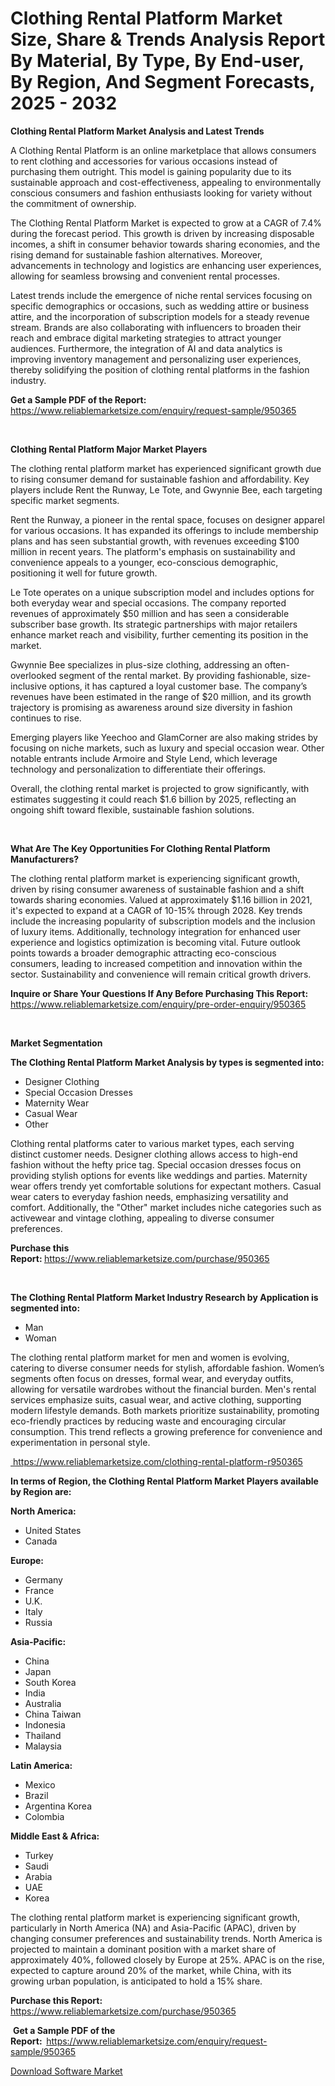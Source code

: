 <p><h1>Clothing Rental Platform Market Size, Share & Trends Analysis Report By Material, By Type, By End-user, By Region, And Segment Forecasts, 2025 - 2032</h1></p><p><strong>Clothing Rental Platform Market Analysis and Latest Trends</strong></p>
<p><p>A Clothing Rental Platform is an online marketplace that allows consumers to rent clothing and accessories for various occasions instead of purchasing them outright. This model is gaining popularity due to its sustainable approach and cost-effectiveness, appealing to environmentally conscious consumers and fashion enthusiasts looking for variety without the commitment of ownership.</p><p>The Clothing Rental Platform Market is expected to grow at a CAGR of 7.4% during the forecast period. This growth is driven by increasing disposable incomes, a shift in consumer behavior towards sharing economies, and the rising demand for sustainable fashion alternatives. Moreover, advancements in technology and logistics are enhancing user experiences, allowing for seamless browsing and convenient rental processes.</p><p>Latest trends include the emergence of niche rental services focusing on specific demographics or occasions, such as wedding attire or business attire, and the incorporation of subscription models for a steady revenue stream. Brands are also collaborating with influencers to broaden their reach and embrace digital marketing strategies to attract younger audiences. Furthermore, the integration of AI and data analytics is improving inventory management and personalizing user experiences, thereby solidifying the position of clothing rental platforms in the fashion industry.</p></p>
<p><strong>Get a Sample PDF of the Report:&nbsp;</strong> <a href="https://www.reliablemarketsize.com/enquiry/request-sample/950365?utm_campaign=2853&utm_medium=2&utm_source=Github&utm_content=ia&utm_term=07032025&utm_id=clothing-rental-platform">https://www.reliablemarketsize.com/enquiry/request-sample/950365</a></p>
<p>&nbsp;</p>
<p><strong>Clothing Rental Platform Major Market Players</strong></p>
<p><p>The clothing rental platform market has experienced significant growth due to rising consumer demand for sustainable fashion and affordability. Key players include Rent the Runway, Le Tote, and Gwynnie Bee, each targeting specific market segments.</p><p>Rent the Runway, a pioneer in the rental space, focuses on designer apparel for various occasions. It has expanded its offerings to include membership plans and has seen substantial growth, with revenues exceeding $100 million in recent years. The platform's emphasis on sustainability and convenience appeals to a younger, eco-conscious demographic, positioning it well for future growth.</p><p>Le Tote operates on a unique subscription model and includes options for both everyday wear and special occasions. The company reported revenues of approximately $50 million and has seen a considerable subscriber base growth. Its strategic partnerships with major retailers enhance market reach and visibility, further cementing its position in the market.</p><p>Gwynnie Bee specializes in plus-size clothing, addressing an often-overlooked segment of the rental market. By providing fashionable, size-inclusive options, it has captured a loyal customer base. The company’s revenues have been estimated in the range of $20 million, and its growth trajectory is promising as awareness around size diversity in fashion continues to rise.</p><p>Emerging players like Yeechoo and GlamCorner are also making strides by focusing on niche markets, such as luxury and special occasion wear. Other notable entrants include Armoire and Style Lend, which leverage technology and personalization to differentiate their offerings. </p><p>Overall, the clothing rental market is projected to grow significantly, with estimates suggesting it could reach $1.6 billion by 2025, reflecting an ongoing shift toward flexible, sustainable fashion solutions.</p></p>
<p>&nbsp;</p>
<p><strong>What Are The Key Opportunities For Clothing Rental Platform Manufacturers?</strong></p>
<p><p>The clothing rental platform market is experiencing significant growth, driven by rising consumer awareness of sustainable fashion and a shift towards sharing economies. Valued at approximately $1.16 billion in 2021, it's expected to expand at a CAGR of 10-15% through 2028. Key trends include the increasing popularity of subscription models and the inclusion of luxury items. Additionally, technology integration for enhanced user experience and logistics optimization is becoming vital. Future outlook points towards a broader demographic attracting eco-conscious consumers, leading to increased competition and innovation within the sector. Sustainability and convenience will remain critical growth drivers.</p></p>
<p><strong>Inquire or Share Your Questions If Any Before Purchasing This Report:</strong> <a href="https://www.reliablemarketsize.com/enquiry/pre-order-enquiry/950365?utm_campaign=2853&utm_medium=2&utm_source=Github&utm_content=ia&utm_term=07032025&utm_id=clothing-rental-platform">https://www.reliablemarketsize.com/enquiry/pre-order-enquiry/950365</a></p>
<p>&nbsp;</p>
<p><strong>Market Segmentation</strong></p>
<p><strong>The Clothing Rental Platform Market Analysis by types is segmented into:</strong></p>
<p><ul><li>Designer Clothing</li><li>Special Occasion Dresses</li><li>Maternity Wear</li><li>Casual Wear</li><li>Other</li></ul></p>
<p><p>Clothing rental platforms cater to various market types, each serving distinct customer needs. Designer clothing allows access to high-end fashion without the hefty price tag. Special occasion dresses focus on providing stylish options for events like weddings and parties. Maternity wear offers trendy yet comfortable solutions for expectant mothers. Casual wear caters to everyday fashion needs, emphasizing versatility and comfort. Additionally, the "Other" market includes niche categories such as activewear and vintage clothing, appealing to diverse consumer preferences.</p></p>
<p><strong>Purchase this Report:&nbsp;</strong><a href="https://www.reliablemarketsize.com/purchase/950365?utm_campaign=2853&utm_medium=2&utm_source=Github&utm_content=ia&utm_term=07032025&utm_id=clothing-rental-platform">https://www.reliablemarketsize.com/purchase/950365</a></p>
<p>&nbsp;</p>
<p><strong>The Clothing Rental Platform Market Industry Research by Application is segmented into:</strong></p>
<p><ul><li>Man</li><li>Woman</li></ul></p>
<p><p>The clothing rental platform market for men and women is evolving, catering to diverse consumer needs for stylish, affordable fashion. Women’s segments often focus on dresses, formal wear, and everyday outfits, allowing for versatile wardrobes without the financial burden. Men's rental services emphasize suits, casual wear, and active clothing, supporting modern lifestyle demands. Both markets prioritize sustainability, promoting eco-friendly practices by reducing waste and encouraging circular consumption. This trend reflects a growing preference for convenience and experimentation in personal style.</p></p>
<p><a href="https://www.reliablemarketsize.com/clothing-rental-platform-r950365?utm_campaign=2853&utm_medium=2&utm_source=Github&utm_content=ia&utm_term=07032025&utm_id=clothing-rental-platform">&nbsp;https://www.reliablemarketsize.com/clothing-rental-platform-r950365</a></p>
<p><strong>In terms of Region, the Clothing Rental Platform Market Players available by Region are:</strong></p>
<p>
    <p> <strong> North America: </strong>
        <ul>
            <li>United States</li>
            <li>Canada</li>
        </ul>
        </p> 
    <p> <strong> Europe: </strong>
        <ul>
            <li>Germany</li>
            <li>France</li>
            <li>U.K.</li>
            <li>Italy</li>
            <li>Russia</li>
        </ul>
        </p> 
    <p> <strong> Asia-Pacific: </strong>
        <ul>
            <li>China</li>
            <li>Japan</li>
            <li>South Korea</li>
            <li>India</li>
            <li>Australia</li>
            <li>China Taiwan</li>
            <li>Indonesia</li>
            <li>Thailand</li>
            <li>Malaysia</li>
        </ul>
        </p> 
    <p> <strong> Latin America: </strong>
        <ul>
            <li>Mexico</li>
            <li>Brazil</li>
            <li>Argentina Korea</li>
            <li>Colombia</li>
        </ul>
        </p> 
    <p> <strong> Middle East & Africa: </strong>
        <ul>
            <li>Turkey</li>
            <li>Saudi</li>
            <li>Arabia</li>
            <li>UAE</li>
            <li>Korea</li>
        </ul>
    </p>
    </p>
<p><p>The clothing rental platform market is experiencing significant growth, particularly in North America (NA) and Asia-Pacific (APAC), driven by changing consumer preferences and sustainability trends. North America is projected to maintain a dominant position with a market share of approximately 40%, followed closely by Europe at 25%. APAC is on the rise, expected to capture around 20% of the market, while China, with its growing urban population, is anticipated to hold a 15% share.</p></p>
<p><strong>Purchase this Report: </strong><a href="https://www.reliablemarketsize.com/purchase/950365?utm_campaign=2853&utm_medium=2&utm_source=Github&utm_content=ia&utm_term=07032025&utm_id=clothing-rental-platform">https://www.reliablemarketsize.com/purchase/950365</a></p>
<p>&nbsp;<strong>Get a Sample PDF of the Report:&nbsp;&nbsp;</strong><a href="https://www.reliablemarketsize.com/enquiry/request-sample/950365?utm_campaign=2853&utm_medium=2&utm_source=Github&utm_content=ia&utm_term=07032025&utm_id=clothing-rental-platform">https://www.reliablemarketsize.com/enquiry/request-sample/950365</a></p>
<p><strong></strong></p>
<p><p><a href="https://github.com/penglatilles/Market-Research-Report-List-1/blob/main/download-software-market.md?utm_campaign=2853&utm_medium=2&utm_source=Github&utm_content=ia&utm_term=07032025&utm_id=clothing-rental-platform">Download Software Market</a></p></p>